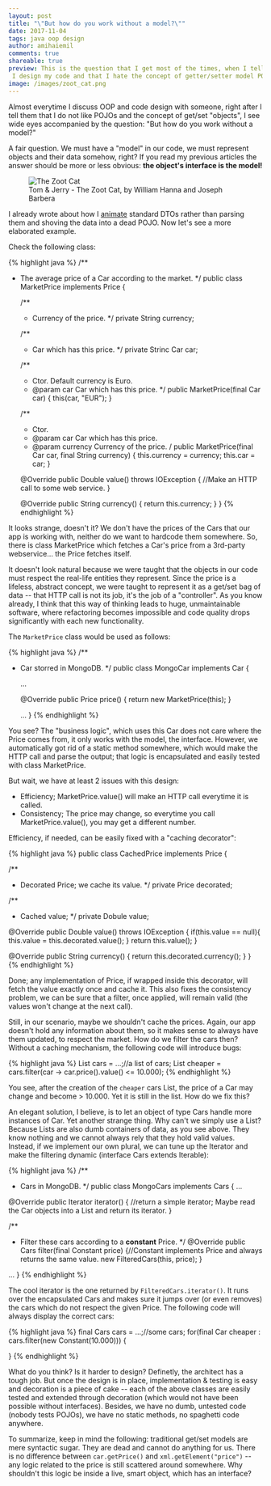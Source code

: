 ```yaml
---
layout: post
title: "\"But how do you work without a model?\""
date: 2017-11-04
tags: java oop design
author: amihaiemil
comments: true
shareable: true
preview: This is the question that I get most of the times, when I tell people how
 I design my code and that I hate the concept of getter/setter model POJO.
image: /images/zoot_cat.png
---
```


Almost everytime I discuss OOP and code design with someone, right after I tell them
that I do not like POJOs and the concept of get/set "objects", I see wide eyes accompanied
by the question: "But how do you work without a model?"

A fair question. We must have a "model" in our code, we must represent objects and their data
somehow, right? If you read my previous articles the answer should be more or less obvious:
**the object's interface is the model!**

<figure class="articleimg">
 <img src="{{page.image}}" alt="The Zoot Cat">
 <figcaption>
 Tom & Jerry - The Zoot Cat, by  William Hanna and Joseph Barbera
 </figcaption>
</figure>

 I already wrote about how I [animate](https://amihaiemil.github.io/2017/09/01/data-should-be-animated-not-represented.html) standard DTOs rather than parsing them and shoving the data into a dead POJO. Now let's see a more
 elaborated example.

Check the following class:

{% highlight java %}
/**
 * The average price of a Car according to the market.
 \*/
public class MarketPrice implements Price {

    /**
     * Currency of the price.
     \*/
    private String currency;

    /**
     * Car which has this price.
     \*/
    private Strinc Car car;

    /**
     * Ctor. Default currency is Euro.
     * @param car Car which has this price.
     \*/
    public MarketPrice(final Car car) {
       this(car, "EUR");
    }

    /**
     * Ctor.
     * @param car Car which has this price.
     * @param currency Currency of the price.
     \/
    public MarketPrice(final Car car, final String currency) {
       this.currency = currency;
       this.car = car;
    }

    @Override
    public Double value() throws IOException {
       //Make an HTTP call to some web service.
    }

    @Override
    public String currency() {
      return this.currency;
    }
}
{% endhighlight %}

It looks strange, doesn't it? We don't have the prices of the Cars that our app is working with, neither do we want to hardcode them somewhere. So, there is class MarketPrice which fetches a Car's price from a 3rd-party webservice... the Price fetches itself.

It doesn't look natural because we were taught that the objects in our code must respect the real-life entities they represent. Since the price is a lifeless, abstract concept, we were taught to represent it as a get/set bag of data -- that HTTP call is not its job, it's the job of a "controller". As you know already, I think that this way of thinking leads to huge, unmaintainable software, where refactoring becomes impossible and code quality drops significantly with each new functionality.

The ``MarketPrice`` class would be used as follows:

{% highlight java %}
/**
 * Car storred in MongoDB.
 \*/
public class MongoCar implements Car {

    ...

    @Override
    public Price price() {
      return new MarketPrice(this);
    }

    ...
}
{% endhighlight %}

You see? The "business logic", which uses this Car does not care where the Price comes from, it only works with the model, the interface. However, we automatically got rid of a static method somewhere, which would make the HTTP call and parse the output; that logic is encapsulated and easily tested with class MarketPrice.

But wait, we have at least 2 issues with this design:

  * Efficiency; MarketPrice.value() will make an HTTP call everytime it is called.
  * Consistency; The price may change, so everytime you call MarketPrice.value(), you may get a different number.

Efficiency, if needed, can be easily fixed with a "caching decorator":

{% highlight java %}
public class CachedPrice implements Price {

  /**
   * Decorated Price; we cache its value.
   \*/
  private Price decorated;

  /**
   * Cached value;
   \*/
  private Dobule value;

  @Override
  public Double value() throws IOException {
    if(this.value == null){
      this.value = this.decorated.value();
    }
    return this.value();
  }

  @Override
  public String currency() {
    return this.decorated.currency();
  }
}
{% endhighlight %}

Done; any implementation of Price, if wrapped inside this decorator, will fetch the value exactly once and cache it.
This also fixes the consistency problem, we can be sure that a filter, once applied, will remain valid (the values won't change at the next call).

Still, in our scenario, maybe we shouldn't cache the prices. Again, our app doesn't hold any information about them,
so it makes sense to always have them updated, to respect the market. How do we filter the cars then? Without a caching mechanism, the following code will introduce bugs:

{% highlight java %}
List<Car> cars = ...;//a list of cars;
List<Car> cheaper = cars.filter(car -> car.price().value() <= 10.000);
{% endhighlight %}

You see, after the creation of the ``cheaper`` cars List, the price of a Car may change and become > 10.000. Yet it is still in the list. How do we fix this?

An elegant solution, I believe, is to let an object of type Cars handle more instances of Car. Yet another strange thing. Why can't we simply use a List? Because Lists are also dumb containers of data, as you see above. They know nothing and we cannot always rely that they hold valid values. Instead, if we implement our own plural, we can tune up the Iterator and make the filtering dynamic (interface Cars extends Iterable<Car>):

{% highlight java %}
/**
 * Cars in MongoDB.
 \*/
public class MongoCars implements Cars {
  ...

  @Override
  public Iterator<Car> iterator() {
    //return a simple iterator; Maybe read the Car objects into a List and return its iterator.
  }

  /**
   * Filter these cars according to a <b>constant</b> Price.
   \*/
  @Override
  public Cars filter(final Constant price) {//Constant implements Price and always returns the same value.
    new FilteredCars(this, price);
  }

  ...
}
{% endhighlight %}

The cool iterator is the one returned by ``FilteredCars.iterator()``. It runs over the encapsulated
Cars and makes sure it jumps over (or even removes) the cars which do not respect the given Price.
The following code will always display the correct cars:

{% highlight java %}
final Cars cars = ...;//some cars;
for(final Car cheaper : cars.filter(new Constant(10.000))) {

}
{% endhighlight %}

What do you think? Is it harder to design? Definetly, the architect has a tough job. But once the design is in place, implementation & testing is easy and decoration is a piece of cake -- each of the above classes are easily tested and extended through decoration (which would not have been possible without interfaces). Besides, we have no dumb, untested code (nobody tests POJOs), we have no static methods, no spaghetti code anywhere.

To summarize, keep in mind the following: traditional get/set models are mere syntactic sugar. They are dead and cannot
do anything for us. There is no difference between ``car.getPrice()`` and ``xml.getElement("price")`` -- any logic related to the price is still scattered around somewhere. Why shouldn't this logic be inside a live, smart object, which has an interface?
